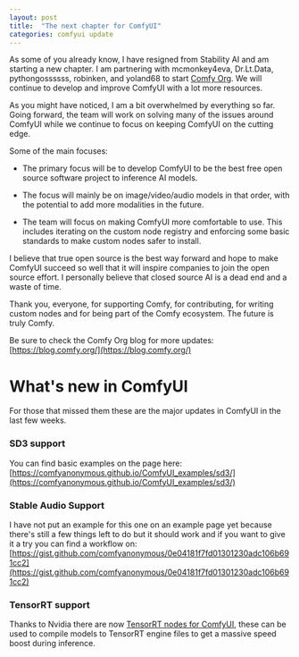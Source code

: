 ```yaml
---
layout: post
title:  "The next chapter for ComfyUI"
categories: comfyui update
---
```


As some of you already know, I have resigned from Stability AI and am starting a new chapter. I am partnering with mcmonkey4eva, Dr.Lt.Data, pythongossssss, robinken, and yoland68 to start [Comfy Org](https://comfy.org). We will continue to develop and improve ComfyUI with a lot more resources.

As you might have noticed, I am a bit overwhelmed by everything so far. Going forward, the team will work on solving many of the issues around ComfyUI while we continue to focus on keeping ComfyUI on the cutting edge.

Some of the main focuses:

* The primary focus will be to develop ComfyUI to be the best free open source software project to inference AI models.

* The focus will mainly be on image/video/audio models in that order, with the potential to add more modalities in the future.

* The team will focus on making ComfyUI more comfortable to use. This includes iterating on the custom node registry and enforcing some basic standards to make custom nodes safer to install.

I believe that true open source is the best way forward and hope to make ComfyUI succeed so well that it will inspire companies to join the open source effort. I personally believe that closed source AI is a dead end and a waste of time.

Thank you, everyone, for supporting Comfy, for contributing, for writing custom nodes and for being part of the Comfy ecosystem. The future is truly Comfy.

Be sure to check the Comfy Org blog for more updates: [https://blog.comfy.org/](https://blog.comfy.org/)

# What's new in ComfyUI

For those that missed them these are the major updates in ComfyUI in the last few weeks.

### SD3 support

You can find basic examples on the page here:
[https://comfyanonymous.github.io/ComfyUI_examples/sd3/](https://comfyanonymous.github.io/ComfyUI_examples/sd3/)

### Stable Audio Support

I have not put an example for this one on an example page yet because there's still a few things left to do but it should work and if you want to give it a try you can find a workflow on: [https://gist.github.com/comfyanonymous/0e04181f7fd01301230adc106b691cc2](https://gist.github.com/comfyanonymous/0e04181f7fd01301230adc106b691cc2)

### TensorRT support

Thanks to Nvidia there are now [TensorRT nodes for ComfyUI](https://github.com/comfyanonymous/ComfyUI_TensorRT), these can be used to compile models to TensorRT engine files to get a massive speed boost during inference.


